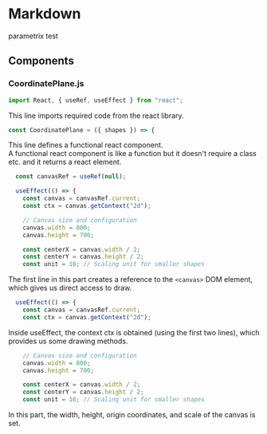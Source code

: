 # Markdown

parametrix test

## Components

### CoordinatePlane.js

``` javascript
import React, { useRef, useEffect } from "react";
```

This line imports required code from the react library.

``` javascript
const CoordinatePlane = ({ shapes }) => {
```

This line defines a functional react component.  
A functional react component is like a function but it doesn't require a class etc. and it returns a react element.

``` javascript
  const canvasRef = useRef(null);

  useEffect(() => {
    const canvas = canvasRef.current;
    const ctx = canvas.getContext("2d");

    // Canvas size and configuration
    canvas.width = 800;
    canvas.height = 700;

    const centerX = canvas.width / 2;
    const centerY = canvas.height / 2;
    const unit = 16; // Scaling unit for smaller shapes
```

The first line in this part creates a reference to the `<canvas>` DOM element, which gives us direct access to draw.  

``` javascript
  useEffect(() => {
    const canvas = canvasRef.current;
    const ctx = canvas.getContext("2d");
```

Inside useEffect, the context ctx is obtained (using the first two lines), which provides us some drawing methods.  

``` javascript
    // Canvas size and configuration
    canvas.width = 800;
    canvas.height = 700;

    const centerX = canvas.width / 2;
    const centerY = canvas.height / 2;
    const unit = 16; // Scaling unit for smaller shapes
```

In this part, the width, height, origin coordinates, and scale of the canvas is set.

``` javascript

```
